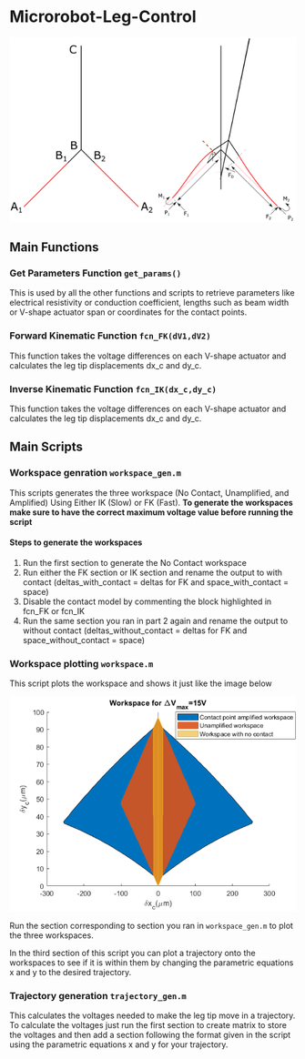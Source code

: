 # Microrobot-Leg-Control

<p align="center">
  <img src="https://github.com/Ali-7800/Microrobot-Leg-Control/blob/main/img/model.png" />
</p>

## Main Functions
### Get Parameters Function ```get_params()```
This is used by all the other functions and scripts to retrieve parameters like electrical resistivity or conduction coefficient, lengths such as beam width or V-shape actuator span or coordinates for the contact points.

### Forward Kinematic Function ```fcn_FK(dV1,dV2)```
This function takes the voltage differences on each V-shape actuator and calculates the leg tip displacements dx_c and dy_c.

### Inverse Kinematic Function ```fcn_IK(dx_c,dy_c)```
This function takes the voltage differences on each V-shape actuator and calculates the leg tip displacements dx_c and dy_c.

## Main Scripts
### Workspace genration ```workspace_gen.m```
This scripts generates the three workspace (No Contact, Unamplified, and Amplified) Using Either IK (Slow) or FK (Fast).
**To generate the workspaces make sure to have the correct maximum voltage value before running the script**

#### Steps to generate the workspaces
1. Run the first section to generate the No Contact workspace
2. Run either the FK section or IK section and rename the output to with contact (deltas_with_contact = deltas for FK and space_with_contact = space)
3. Disable the contact model by commenting the block highlighted in fcn_FK or fcn_IK
4. Run the same section you ran in part 2 again and rename the output to without contact (deltas_without_contact = deltas for FK and space_without_contact = space)

### Workspace plotting ```workspace.m```
This script plots the workspace and shows it just like the image below
<p align="center">
  <img src="https://github.com/Ali-7800/Microrobot-Leg-Control/blob/main/img/workspace.png" />
</p>

Run the section corresponding to section you ran in ```workspace_gen.m``` to plot the three workspaces.

In the third section of this script you can plot a trajectory onto the workspaces to see if it is within them by changing the parametric equations x and y to the desired trajectory.

### Trajectory generation ```trajectory_gen.m```
This calculates the voltages needed to make the leg tip move in a trajectory.
To calculate the voltages just run the first section to create matrix to store the voltages and then add a section following the format given in the script using the parametric equations x and y for your trajectory.

